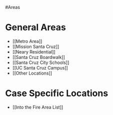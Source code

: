 #Areas
# General Areas
- [[Metro Area]]
- [[Mission Santa Cruz]]
- [[Neary Residential]]
- [[Santa Cruz Boardwalk]]
- [[Santa Cruz City Schools]]
- [[UC Santa Cruz Campus]]
- [[Other Locations]]
# Case Specific Locations
- [[Into the Fire Area List]]